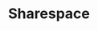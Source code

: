 ---
pid: LS210
title: Sharespace
location_transcription: 15th and Walnut
zipcode: '19130'
outside_phl: 
neighborhood: Art Museum,Francisville
age: '55'
age_range: 50-59
instagram: 
image_file_name: LS_210.jpg
proposal_transcription: A billboard where pedestrians wandering by can leave an artistic
  expression.
topic: Philadelphia
topic_summary: '0'
type: 2D,Interactive,Space
keywords_other: 
credit: 
image_labels: 
twitter: 
facebook: 
permalink: "/monuments/ls210/"
layout: item-page
---
